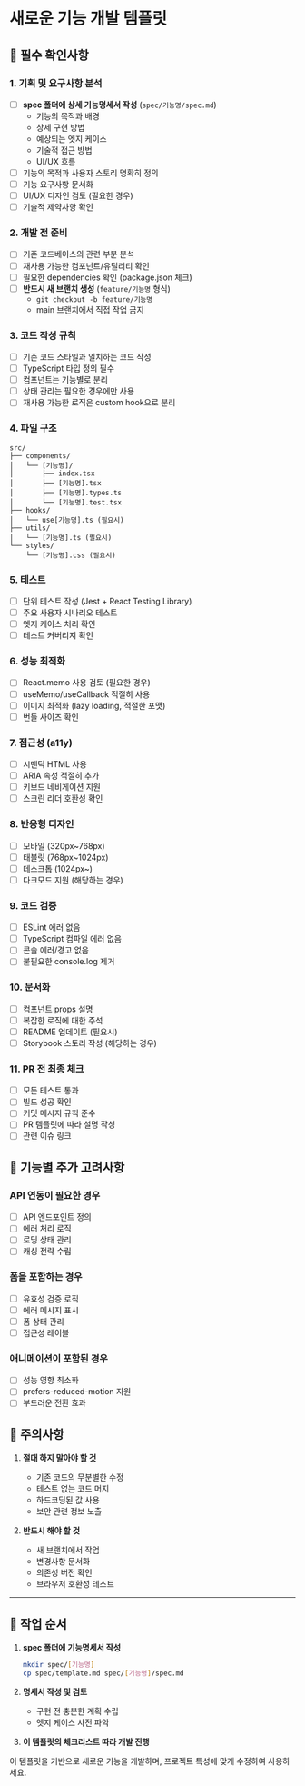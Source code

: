 # 새로운 기능 개발 템플릿

## 🎯 필수 확인사항

### 1. 기획 및 요구사항 분석
- [ ] **spec 폴더에 상세 기능명세서 작성** (`spec/기능명/spec.md`)
  - 기능의 목적과 배경
  - 상세 구현 방법
  - 예상되는 엣지 케이스
  - 기술적 접근 방법
  - UI/UX 흐름
- [ ] 기능의 목적과 사용자 스토리 명확히 정의
- [ ] 기능 요구사항 문서화
- [ ] UI/UX 디자인 검토 (필요한 경우)
- [ ] 기술적 제약사항 확인

### 2. 개발 전 준비
- [ ] 기존 코드베이스의 관련 부분 분석
- [ ] 재사용 가능한 컴포넌트/유틸리티 확인
- [ ] 필요한 dependencies 확인 (package.json 체크)
- [ ] **반드시 새 브랜치 생성** (`feature/기능명` 형식)
  - `git checkout -b feature/기능명`
  - main 브랜치에서 직접 작업 금지

### 3. 코드 작성 규칙
- [ ] 기존 코드 스타일과 일치하는 코드 작성
- [ ] TypeScript 타입 정의 필수
- [ ] 컴포넌트는 기능별로 분리
- [ ] 상태 관리는 필요한 경우에만 사용
- [ ] 재사용 가능한 로직은 custom hook으로 분리

### 4. 파일 구조
```
src/
├── components/
│   └── [기능명]/
│       ├── index.tsx
│       ├── [기능명].tsx
│       ├── [기능명].types.ts
│       └── [기능명].test.tsx
├── hooks/
│   └── use[기능명].ts (필요시)
├── utils/
│   └── [기능명].ts (필요시)
└── styles/
    └── [기능명].css (필요시)
```

### 5. 테스트
- [ ] 단위 테스트 작성 (Jest + React Testing Library)
- [ ] 주요 사용자 시나리오 테스트
- [ ] 엣지 케이스 처리 확인
- [ ] 테스트 커버리지 확인

### 6. 성능 최적화
- [ ] React.memo 사용 검토 (필요한 경우)
- [ ] useMemo/useCallback 적절히 사용
- [ ] 이미지 최적화 (lazy loading, 적절한 포맷)
- [ ] 번들 사이즈 확인

### 7. 접근성 (a11y)
- [ ] 시맨틱 HTML 사용
- [ ] ARIA 속성 적절히 추가
- [ ] 키보드 네비게이션 지원
- [ ] 스크린 리더 호환성 확인

### 8. 반응형 디자인
- [ ] 모바일 (320px~768px)
- [ ] 태블릿 (768px~1024px)  
- [ ] 데스크톱 (1024px~)
- [ ] 다크모드 지원 (해당하는 경우)

### 9. 코드 검증
- [ ] ESLint 에러 없음
- [ ] TypeScript 컴파일 에러 없음
- [ ] 콘솔 에러/경고 없음
- [ ] 불필요한 console.log 제거

### 10. 문서화
- [ ] 컴포넌트 props 설명
- [ ] 복잡한 로직에 대한 주석
- [ ] README 업데이트 (필요시)
- [ ] Storybook 스토리 작성 (해당하는 경우)

### 11. PR 전 최종 체크
- [ ] 모든 테스트 통과
- [ ] 빌드 성공 확인
- [ ] 커밋 메시지 규칙 준수
- [ ] PR 템플릿에 따라 설명 작성
- [ ] 관련 이슈 링크

## 📝 기능별 추가 고려사항

### API 연동이 필요한 경우
- [ ] API 엔드포인트 정의
- [ ] 에러 처리 로직
- [ ] 로딩 상태 관리
- [ ] 캐싱 전략 수립

### 폼을 포함하는 경우
- [ ] 유효성 검증 로직
- [ ] 에러 메시지 표시
- [ ] 폼 상태 관리
- [ ] 접근성 레이블

### 애니메이션이 포함된 경우
- [ ] 성능 영향 최소화
- [ ] prefers-reduced-motion 지원
- [ ] 부드러운 전환 효과

## 🚨 주의사항

1. **절대 하지 말아야 할 것**
   - 기존 코드의 무분별한 수정
   - 테스트 없는 코드 머지
   - 하드코딩된 값 사용
   - 보안 관련 정보 노출

2. **반드시 해야 할 것**
   - 새 브랜치에서 작업
   - 변경사항 문서화
   - 의존성 버전 확인
   - 브라우저 호환성 테스트

---

## 📂 작업 순서

1. **spec 폴더에 기능명세서 작성**
   ```bash
   mkdir spec/[기능명]
   cp spec/template.md spec/[기능명]/spec.md
   ```
   
2. **명세서 작성 및 검토**
   - 구현 전 충분한 계획 수립
   - 엣지 케이스 사전 파악
   
3. **이 템플릿의 체크리스트 따라 개발 진행**

이 템플릿을 기반으로 새로운 기능을 개발하며, 프로젝트 특성에 맞게 수정하여 사용하세요.